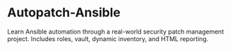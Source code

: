 # Autopatch-Ansible
Learn Ansible automation through a real-world security patch management project.     Includes roles, vault, dynamic inventory, and HTML reporting.
